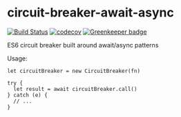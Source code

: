 # circuit-breaker-await-async

[![Build Status](https://travis-ci.org/patrickleet/circuit-breaker-await-async.svg?branch=master)](https://travis-ci.org/patrickleet/circuit-breaker-await-async)
[![codecov](https://codecov.io/gh/patrickleet/circuit-breaker-await-async/branch/master/graph/badge.svg)](https://codecov.io/gh/patrickleet/circuit-breaker-await-async)
[![Greenkeeper badge](https://badges.greenkeeper.io/patrickleet/circuit-breaker-await-async.svg)](https://greenkeeper.io/)

ES6 circuit breaker built around await/async patterns

Usage:

```
let circuitBreaker = new CircuitBreaker(fn)

try {
  let result = await circuitBreaker.call()
} catch (e) {
  // ...
}
```
